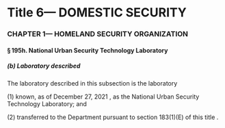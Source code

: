 
# Title 6— DOMESTIC SECURITY
### CHAPTER 1— HOMELAND SECURITY ORGANIZATION
#### § 195h. National Urban Security Technology Laboratory
##### (b) Laboratory described

The laboratory described in this subsection is the laboratory

(1) known, as of December 27, 2021 , as the National Urban Security Technology Laboratory; and

(2) transferred to the Department pursuant to section 183(1)(E) of this title .

